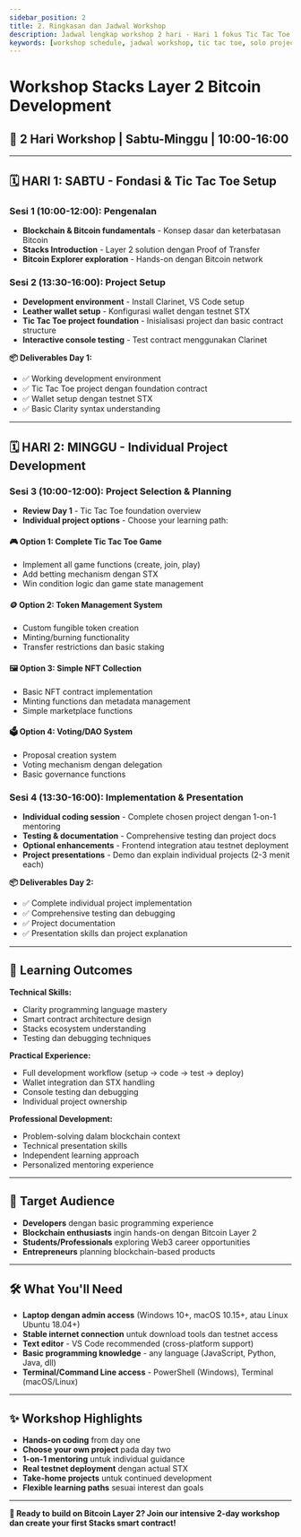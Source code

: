```yaml
---
sidebar_position: 2
title: 2. Ringkasan dan Jadwal Workshop
description: Jadwal lengkap workshop 2 hari - Hari 1 fokus Tic Tac Toe project, Hari 2 individual projects dengan pilihan Token, NFT, atau Voting System
keywords: [workshop schedule, jadwal workshop, tic tac toe, solo project, stacks development, bitcoin layer2]
---
```


# Workshop Stacks Layer 2 Bitcoin Development

## 📅 **2 Hari Workshop | Sabtu-Minggu | 10:00-16:00**

---

## **🗓️ HARI 1: SABTU - Fondasi & Tic Tac Toe Setup**

### **Sesi 1 (10:00-12:00): Pengenalan**
- **Blockchain & Bitcoin fundamentals** - Konsep dasar dan keterbatasan Bitcoin
- **Stacks Introduction** - Layer 2 solution dengan Proof of Transfer
- **Bitcoin Explorer exploration** - Hands-on dengan Bitcoin network

### **Sesi 2 (13:30-16:00): Project Setup**
- **Development environment** - Install Clarinet, VS Code setup
- **Leather wallet setup** - Konfigurasi wallet dengan testnet STX
- **Tic Tac Toe project foundation** - Inisialisasi project dan basic contract structure
- **Interactive console testing** - Test contract menggunakan Clarinet

**📦 Deliverables Day 1:**
- ✅ Working development environment
- ✅ Tic Tac Toe project dengan foundation contract
- ✅ Wallet setup dengan testnet STX
- ✅ Basic Clarity syntax understanding

---

## **🗓️ HARI 2: MINGGU - Individual Project Development**

### **Sesi 3 (10:00-12:00): Project Selection & Planning**
- **Review Day 1** - Tic Tac Toe foundation overview
- **Individual project options** - Choose your learning path:

#### **🎮 Option 1: Complete Tic Tac Toe Game**
- Implement all game functions (create, join, play)
- Add betting mechanism dengan STX
- Win condition logic dan game state management

#### **🪙 Option 2: Token Management System**
- Custom fungible token creation
- Minting/burning functionality
- Transfer restrictions dan basic staking

#### **🖼️ Option 3: Simple NFT Collection**
- Basic NFT contract implementation
- Minting functions dan metadata management
- Simple marketplace functions

#### **🗳️ Option 4: Voting/DAO System**
- Proposal creation system
- Voting mechanism dengan delegation
- Basic governance functions

### **Sesi 4 (13:30-16:00): Implementation & Presentation**
- **Individual coding session** - Complete chosen project dengan 1-on-1 mentoring
- **Testing & documentation** - Comprehensive testing dan project docs
- **Optional enhancements** - Frontend integration atau testnet deployment
- **Project presentations** - Demo dan explain individual projects (2-3 menit each)

**📦 Deliverables Day 2:**
- ✅ Complete individual project implementation
- ✅ Comprehensive testing dan debugging
- ✅ Project documentation
- ✅ Presentation skills dan project explanation

---

## **🎯 Learning Outcomes**

**Technical Skills:**
- Clarity programming language mastery
- Smart contract architecture design
- Stacks ecosystem understanding
- Testing dan debugging techniques

**Practical Experience:**
- Full development workflow (setup → code → test → deploy)
- Wallet integration dan STX handling
- Console testing dan debugging
- Individual project ownership

**Professional Development:**
- Problem-solving dalam blockchain context
- Technical presentation skills
- Independent learning approach
- Personalized mentoring experience

---

## **💼 Target Audience**
- **Developers** dengan basic programming experience
- **Blockchain enthusiasts** ingin hands-on dengan Bitcoin Layer 2
- **Students/Professionals** exploring Web3 career opportunities
- **Entrepreneurs** planning blockchain-based products

---

## **🛠️ What You'll Need**
- **Laptop dengan admin access** (Windows 10+, macOS 10.15+, atau Linux Ubuntu 18.04+)
- **Stable internet connection** untuk download tools dan testnet access
- **Text editor** - VS Code recommended (cross-platform support)
- **Basic programming knowledge** - any language (JavaScript, Python, Java, dll)
- **Terminal/Command Line access** - PowerShell (Windows), Terminal (macOS/Linux)

---

## **✨ Workshop Highlights**
- **Hands-on coding** from day one
- **Choose your own project** pada day two
- **1-on-1 mentoring** untuk individual guidance
- **Real testnet deployment** dengan actual STX
- **Take-home projects** untuk continued development
- **Flexible learning paths** sesuai interest dan goals

---

**🚀 Ready to build on Bitcoin Layer 2? Join our intensive 2-day workshop dan create your first Stacks smart contract!**
